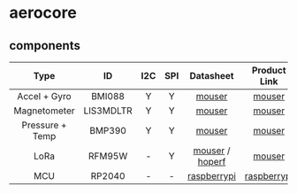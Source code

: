 # aerocore
## components
| Type | ID | I2C | SPI | Datasheet | Product Link | Optional |
| :---: | :---: | :---: | :---: | :---: | :---: | :---: |
| Accel + Gyro | BMI088 | Y | Y | [mouser](https://www.mouser.com/datasheet/2/783/BST_BMI088_DS001-1509549.pdf) | [mouser](https://www.mouser.com/ProductDetail/262-BMI088) | N |
| Magnetometer | LIS3MDLTR | Y | Y | [mouser](https://www.mouser.com/datasheet/2/389/lis3mdl-1849592.pdf) | [mouser](https://www.mouser.com/ProductDetail/STMicroelectronics/LIS3MDLTR?qs=hnsWAVXnr6EbLE48dGN9Pg%3D%3D) | N |
| Pressure + Temp | BMP390 | Y | Y | [mouser](https://www.mouser.com/datasheet/2/783/bst_bmp390_ds002-2448819.pdf) | [mouser](https://www.mouser.com/ProductDetail/Bosch-Sensortec/BMP390?qs=QNEnbhJQKvYQVfvRMgo2YA%3D%3D) | N |
| LoRa | RFM95W | - | Y | [mouser](https://www.mouser.com/datasheet/2/975/1463993415RFM95_96_97_98W-1858106.pdf) / [hoperf](https://www.hoperf.com/uploads/RFM96W-V2.0_1695351477.pdf) | [mouser](https://www.mouser.com/ProductDetail/RF-Solutions/RFM95W-868S2?qs=sGAEpiMZZMu3sxpa5v1qriuzrjO9DfPi5Wv3OoHC154%3D) | Y |
| MCU | RP2040  | - | - | [raspberrypi](https://datasheets.raspberrypi.com/rp2040/rp2040-datasheet.pdf) | [raspberrypi](https://www.raspberrypi.com/documentation/microcontrollers/rp2040.html) | N |
